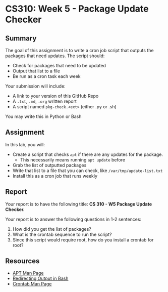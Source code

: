 # CS310: Week 5 - Package Update Checker

## Summary

The goal of this assignment is to write a cron job script that outputs the packages that need updates.
The script should:
- Check for packages that need to be updated
- Output that list to a file
- Be run as a cron task each week

Your submission will include:
- A link to your version of this GitHub Repo
- A `.txt`, `.md`, `.org` written report
- A script named `pkg-check.<ext>` (either .py or .sh)

You may write this in Python or Bash

## Assignment

In this lab, you will:
- Create a script that checks `apt` if there are any updates for the package.
    - This necessarily means running `apt update` before
- Grab the list of outputted packages
- Write that list to a file that you can check, like `/var/tmp/update-list.txt`
- Install this as a cron job that runs weekly

## Report

Your report is to have the following title: **CS 310 - W5 Package Update Checker.<ext>**

Your report is to answer the following questions in 1-2 sentences:
1. How did you get the list of packages?
2. What is the crontab sequence to run the script?
3. Since this script would require root, how do you install a crontab for root?

## Resources
- [APT Man Page](https://manpages.debian.org/buster/apt/apt.8.en.html)
- [Redirecting Output in Bash](https://www.geeksforgeeks.org/linux-unix/input-output-redirection-in-linux/)
- [Crontab Man Page](https://www.man7.org/linux/man-pages/man5/crontab.5.html)
